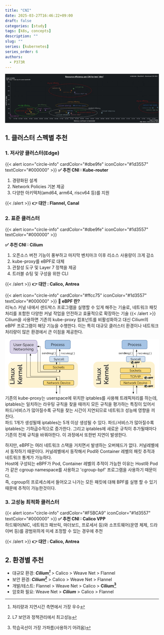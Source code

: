 ```yaml
---
title: "CNI"
date: 2025-03-27T16:46:22+09:00
draft: false
categories: [study]
tags: [k8s, concepts]
description: ""
slug: ""
series: [kubernetes]
series_order: 6
authors:
  - P373R
---
```


![ecpu](./assets/bench-ecpu.png "CNI 효율 차트, [benchmark-cni-2024](https://itnext.io/benchmark-results-of-kubernetes-network-plugins-cni-over-40gbit-s-network-2024-156f085a5e4e)")

## 1. 클러스터 스펙별 추천

### 1. 저사양 클러스터(Edge)
{{< alert icon="circle-info" cardColor="#dbe9fe" iconColor="#1d3557" textColor="#000000" >}}
**✅ 추천 CNI : Kube-router**  
1. 경량화된 설계
2. Network Policies 기본 제공
3. 다양한 아키텍처(amd64, arm64, riscv64 등)를 지원

{{< /alert >}}
**👉 대안 : Flannel, Canal**

### 2. 표준 클러스터
{{< alert icon="circle-info" cardColor="#dbe9fe" iconColor="#1d3557" textColor="#000000" >}}

**✅ 추천 CNI : Cilium**  
1. 오픈소스 버전 기능이 풍부하고 마지막 벤치마크 이후 리소스 사용량이 크게 감소  
2. kube-proxy를 eBPF로 대체  
3. 관찰성 도구 및 Layer 7 정책을 제공  
4. 트러블 슈팅 및 구성을 위한 CLI
  
{{< /alert >}}
**👉 대안 : Calico, Antrea**  

{{< alert icon="circle-info" cardColor="#ffcc75" iconColor="#1d3557" textColor="#000000" >}}
**🐝 eBPF 란?**  
리눅스 커널 내에서 샌드박스 프로그램을 실행할 수 있게 해주는 기술로, 네트워크 패킷 처리를 포함한 다양한 커널 작업을 안전하고 효율적으로 확장하는 기술
{{< /alert >}}  
Cilium을 사용하면 기존의 kube-proxy 컴포넌트를 비활성화하고 대신 Cilium의 eBPF 프로그램이 해당 기능을 수행한다. 이는 특히 대규모 클러스터 환경이나 네트워크 처리량이 많은 환경에서 큰 이점을 제공한다.  

![iptables-vs-ebpf](./assets/iptables-ebpf.png "iptables(좌), ebpf(우)")
기존의 kube-proxy는 userspace에 위치한 iptables를 사용해 트래픽처리를 하는데, iptables는 일치하는 라우팅 규칙을 찾을 때까지 모든 규칙을 평가하는 특징이 있어서 파드/서비스가 많아질수록 규칙을 찾는 시간이 지연되므로 네트워크 성능에 영향을 끼친다.  
파드 1개가 생성될때 iptables는 5개 이상 생성될 수 있다. 파드/서비스가 많아질수록 iptables는 기하급수적으로 증가한다. 그리고 iptables에 새로운 규칙이 추가될때마다 기존의 전체 규칙을 바꿔야한다. 이 과정에서 또한번 지연이 발생한다.  

하지만, eBPF는 여러 네트워크 스택을 거치면서 발생하는 오버헤드가 없다. 커널레벨에서 동작하기 때문이다. 커널레벨에서 동작해서 Pod와 Container 레벨의 패킷 추적과 네트워크 통계가 가능하다.  
Host에 구성되는 eBPF가 Pod, Container 레벨의 추적이 가능한 이유는 Host와 Pod가 같은 cgroup namespace를 사용하고 'cgroup-bpf' 프로그램을 사용하기 때문이다.  
즉, cgroup의 프로세스에서 들어오고 나가는 모든 패킷에 대해 BPF를 실행 할 수 있기때문에 추적이 가능한것이다.  

### 3. 고성능 최적화 클러스터
{{< alert icon="circle-info" cardColor="#F5BCA9" iconColor="#1d3557" textColor="#000000" >}}
**✅ 추천 CNI : Calico VPP**  
하드웨어(NIC, 네트워크 패브릭, 마더보드, 프로세서 등)와 소프트웨어(운영 체제, 드라이버 등)를 광범위하게 미세 조정할 수 있는 경우에 추천

{{< /alert >}}
**👉 대안 : Calico, Antrea**

## 2. 환경별 추천
- 대규모 환경: ***Cilium[^cilium1]*** > Calico > Weave Net > Flannel
- 보안 환경: ***Cilium[^cilium2]*** > Calico > Weave Net > Flannel
- 개발/테스트: Flannel > Weave Net > Calico > **Cilium[^cilium3]**
- 암호화 필요: Weave Net > ***Cilium*** > Calico > Flannel

[^cilium1]: 처리량과 지연시간 측면에서 가장 우수  
[^cilium2]: L7 보안과 정책관리에서 최고성능  
[^cilium3]: 학습곡선이 가장 가파름(사용하기 어려움)  
